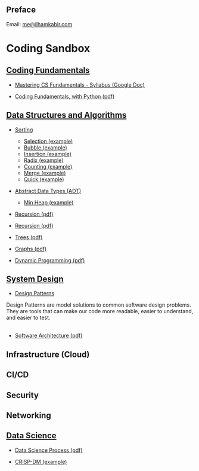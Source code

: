 ## Preface

Email: [me@ilhamkabir.com](mailto:me@ilhamkabir.com?subject=[GitHub]%20Essays)

# Coding Sandbox

## [Coding Fundamentals](coding_fundamentals)

- <a href="https://docs.google.com/document/d/16t4B2HZM4Gp31ocBLcSG0R-CpuXb7_hqGROF7RmOvrQ/edit">
    Mastering CS Fundamentals - Syllabus (Google Doc)
</a>

- <a href="https://github.com/ilhamkabir/coding-sandbox/blob/main/coding_fundamentals/coding_fundamentals_w_python.pdf">
    Coding Fundamentals, with Python (pdf)
</a>

## [Data Structures and Algorithms](data_structures_and_algorithms)

- [Sorting](data_structures_and_algorithms/sorting/)
    - [Selection (example)](data_structures_and_algorithms/sorting/selection.py)
    - [Bubble (example)](data_structures_and_algorithms/sorting/bubble.py)
    - [Insertion (example)](data_structures_and_algorithms/sorting/insertion.py)
    - [Radix (example)](data_structures_and_algorithms/sorting/radix.py)
    - [Counting (example)](data_structures_and_algorithms/sorting/counting.py)
    - [Merge (example)](data_structures_and_algorithms/sorting/merge.py)
    - [Quick (example)](data_structures_and_algorithms/sorting/quick.py)

- [Abstract Data Types (ADT)](data_structures_and_algorithms/abstract_data_types/)
    - [Min Heap (example)](data_structures_and_algorithms/abstract_data_types/min_heap.py)

- [Recursion (pdf)](data_structures_and_algorithms/recursion.pdf)

- <a href="https://github.com/ilhamkabir/coding-sandbox/blob/main/data_structures_and_algorithms/recursion.pdf">
    Recursion (pdf)
</a>

- <a href="https://github.com/ilhamkabir/coding-sandbox/blob/main/data_structures_and_algorithms/trees.pdf">
    Trees (pdf)
</a>

- <a href="https://github.com/ilhamkabir/coding-sandbox/blob/main/data_structures_and_algorithms/graphs.pdf">
    Graphs (pdf)
</a>

- <a href="https://github.com/ilhamkabir/coding-sandbox/blob/main/data_structures_and_algorithms/dynamic_programming.pdf">
    Dynamic Programming (pdf)
</a>

## [System Design](system_design)

- <a href="https://github.com/ilhamkabir/coding-sandbox/blob/main/coding_fundamentals/coding_fundamentals_w_python.pdf">
    Design Patterns
</a>
    Design Patterns are model solutions to common software design problems. They are tools that can make our code more readable, easier to understand, and easier to test.
<br /><br />

- <a href="https://github.com/ilhamkabir/coding-sandbox/blob/main/system_design/software_architecture.pdf">
    Software Architecture (pdf)
</a>

## Infrastructure (Cloud)

## CI/CD

## Security

## Networking

## [Data Science](data_science)

- <a href="https://github.com/ilhamkabir/coding-sandbox/blob/main/data_science/data_science_process.pdf">
    Data Science Process (pdf)
</a>

- <a href="https://github.com/ilhamkabir/scorecard-analysis/blob/master/notebooks/complete-crisp-dm-process.ipynb">
    CRISP-DM (example)
</a>
